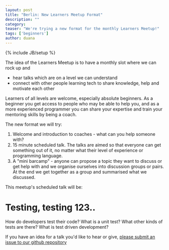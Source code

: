 ```yaml
---
layout: post
title: "Berlin: New Learners Meetup Format"
description: ""
category:
teaser: "We're trying a new format for the monthly Learners Meetup!"
tags: ['beginners']
author: duana
---
```

{% include JB/setup %}

The idea of the Learners Meetup is to have a monthly slot where we can rock up and
* hear talks which are on a level we can understand
* connect with other people learning tech to share knowledge, help and motivate each other

Learners of all levels are welcome, especially absolute beginners.  As a
beginner you get access to people who may be able to help you, and as a more
experienced programmer you can share your expertise and train your mentoring
skills by being a coach.

The new format we will try:
1. Welcome and introduction to coaches - what can you help someone with?
2. 15 minute scheduled talk. The talks are aimed so that everyone can get something out of it, no matter what their level of experience or programming language.
3. A "mini barcamp" - anyone can propose a topic they want to discuss or get
help with and we organise ourselves into discussion groups or pairs. At the end we get
together as a group and summarised what we discussed.

This meetup's scheduled talk will be:

# Testing, testing 123..
How do developers test their code?
What is a unit test? What other kinds of tests are there?
What is test driven development?

If you have an idea for a talk you'd like to hear or give, [please submit an issue to our github repository](https://github.com/OpenTechSchool/learners-meetup-berlin)


